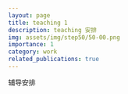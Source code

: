 ```yaml
---
layout: page
title: teaching 1
description: teaching 安排
img: assets/img/step50/50-00.png
importance: 1
category: work
related_publications: true
---
```






辅导安排



